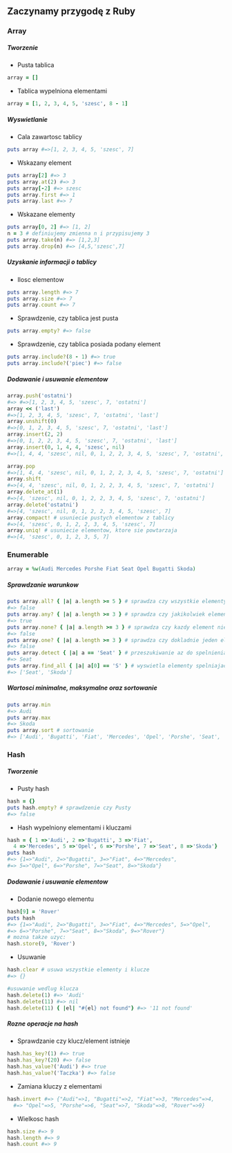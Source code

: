 ## Zaczynamy przygodę z Ruby

### Array

##### Tworzenie
- Pusta tablica
```ruby
array = []
```
- Tablica wypelniona elementami
```ruby
array = [1, 2, 3, 4, 5, 'szesc', 8 - 1]
```
##### Wyswietlanie
- Cala zawartosc tablicy
```ruby
puts array #=>[1, 2, 3, 4, 5, 'szesc', 7]
```
- Wskazany element
```ruby
puts array[2] #=> 3
puts array.at(2) #=> 3
puts array[-2] #=> szesc
puts array.first #=> 1
puts array.last #=> 7
```
- Wskazane elementy
```ruby
puts array[0, 2] #=> [1, 2]
n = 3 # definiujemy zmienna n i przypisujemy 3
puts array.take(n) #=> [1,2,3]
puts array.drop(n) #=> [4,5,'szesc',7]
```
##### Uzyskanie informacji o tablicy
- Ilosc elementow
```ruby
puts array.length #=> 7
puts array.size #=> 7
puts array.count #=> 7
```
- Sprawdzenie, czy tablica jest pusta
```ruby
puts array.empty? #=> false
```
- Sprawdzenie, czy tablica posiada podany element
```ruby
puts array.include?(8 - 1) #=> true
puts array.include?('piec') #=> false
```
##### Dodawanie i usuwanie elementow
```ruby
array.push('ostatni')
#=> #=>[1, 2, 3, 4, 5, 'szesc', 7, 'ostatni']
array << ('last')
#=>[1, 2, 3, 4, 5, 'szesc', 7, 'ostatni', 'last']
array.unshift(0)
#=>[0, 1, 2, 3, 4, 5, 'szesc', 7, 'ostatni', 'last']
array.insert(2, 2)
#=>[0, 1, 2, 2, 3, 4, 5, 'szesc', 7, 'ostatni', 'last']
array.insert(0, 1, 4, 4, 'szesc', nil)
#=>[1, 4, 4, 'szesc', nil, 0, 1, 2, 2, 3, 4, 5, 'szesc', 7, 'ostatni', 'last']

array.pop
#=>[1, 4, 4, 'szesc', nil, 0, 1, 2, 2, 3, 4, 5, 'szesc', 7, 'ostatni']
array.shift
#=>[4, 4, 'szesc', nil, 0, 1, 2, 2, 3, 4, 5, 'szesc', 7, 'ostatni']
array.delete_at(1)
#=>[4, 'szesc', nil, 0, 1, 2, 2, 3, 4, 5, 'szesc', 7, 'ostatni']
array.delete('ostatni')
#=>[4, 'szesc', nil, 0, 1, 2, 2, 3, 4, 5, 'szesc', 7]
array.compact! # usuniecie pustych elementow z tablicy
#=>[4, 'szesc', 0, 1, 2, 2, 3, 4, 5, 'szesc', 7]
array.uniq! # usuniecie elementow, ktore sie powtarzaja
#=>[4, 'szesc', 0, 1, 2, 3, 5, 7]
```
### Enumerable
```Ruby
array = %w(Audi Mercedes Porshe Fiat Seat Opel Bugatti Skoda)
```
##### Sprawdzanie warunkow
```Ruby
puts array.all? { |a| a.length >= 5 } # sprawdza czy wszystkie elementy spelniaja warunek
#=> false
puts array.any? { |a| a.length >= 3 } # sprawdza czy jakikolwiek element spelnia warunek
#=> true
puts array.none? { |a| a.length >= 3 } # sprawdza czy kazdy element nie spelnia warunku
#=> false
puts array.one? { |a| a.length >= 3 } # sprawdza czy dokladnie jeden element spelnia warunek
#=> false
puts array.detect { |a| a == 'Seat' } # przeszukiwanie az do spelnienia warunku
#=> Seat
puts array.find_all { |a| a[0] == 'S' } # wyswietla elementy spelniajace warunek
#=> ['Seat', 'Skoda']
```
##### Wartosci minimalne, maksymalne oraz sortowanie
```ruby
puts array.min
#=> Audi
puts array.max
#=> Skoda
puts array.sort # sortowanie
#=> ['Audi', 'Bugatti', 'Fiat', 'Mercedes', 'Opel', 'Porshe', 'Seat', 'Skoda']
```

### Hash
##### Tworzenie
- Pusty hash
```ruby
hash = {}
puts hash.empty? # sprawdzenie czy Pusty
#=> false
```
- Hash wypelniony elementami i kluczami
```ruby
hash = { 1 =>'Audi', 2 =>'Bugatti', 3 =>'Fiat',
  4 =>'Mercedes', 5 =>'Opel', 6 =>'Porshe', 7 =>'Seat', 8 =>'Skoda'}
puts hash
#=> {1=>"Audi", 2=>"Bugatti", 3=>"Fiat", 4=>"Mercedes",
#=> 5=>"Opel", 6=>"Porshe", 7=>"Seat", 8=>"Skoda"}
```
##### Dodawanie i usuwanie elementow
- Dodanie nowego elementu
```ruby
hash[9] = 'Rover'
puts hash
#=> {1=>"Audi", 2=>"Bugatti", 3=>"Fiat", 4=>"Mercedes", 5=>"Opel",
#=> 6=>"Porshe", 7=>"Seat", 8=>"Skoda", 9=>"Rover"}
# mozna takze uzyc:
hash.store(9, 'Rover')
```
- Usuwanie
```ruby
hash.clear # usuwa wszystkie elementy i klucze
#=> {}

#usuwanie wedlug klucza
hash.delete(1) #=> 'Audi'
hash.delete(11) #=> nil
hash.delete(11) { |el| "#{el} not found"} #=> '11 not found'
```
##### Rozne operacje na hash
- Sprawdzanie czy klucz/element istnieje
```ruby
hash.has_key?(1) #=> true
hash.has_key?(20) #=> false
hash.has_value?('Audi') #=> true
hash.has_value?('Taczka') #=> false
```
- Zamiana kluczy z elementami
```ruby
hash.invert #=> {"Audi"=>1, "Bugatti"=>2, "Fiat"=>3, "Mercedes"=>4,
  #=> "Opel"=>5, "Porshe"=>6, "Seat"=>7, "Skoda"=>8, "Rover"=>9}
```
- Wielkosc hash
```ruby
hash.size #=> 9
hash.length #=> 9
hash.count #=> 9
```

